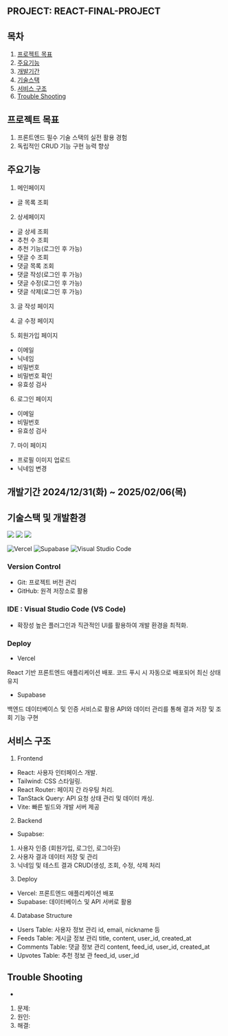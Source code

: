## PROJECT: REACT-FINAL-PROJECT

## 목차

1. [프로젝트 목표](#프로젝트-목표)
2. [주요기능](#주요기능-기능) 
3. [개발기간](#개발기간) 
4. [기술스택](#기술스택) 
5. [서비스 구조](#서비스-구조) 
6. [Trouble Shooting](#trouble-shooting)

## 프로젝트 목표
1. 프론트엔드 필수 기술 스택의 실전 활용 경험
2. 독립적인 CRUD 기능 구현 능력 향상

## 주요기능
1. 메인페이지
* 글 목록 조회

2. 상세페이지
* 글 상세 조회
* 추천 수 조회
* 추천 기능(로그인 후 가능)
* 댓글 수 조회
* 댓글 목록 조회
* 댓글 작성(로그인 후 가능)
* 댓글 수정(로그인 후 가능)
* 댓글 삭제(로그인 후 가능)

3. 글 작성 페이지

4. 글 수정 페이지

5. 회원가입 페이지
* 이메일
* 닉네임
* 비밀번호
* 비밀번호 확인
* 유효성 검사

6. 로그인 페이지
* 이메일
* 비밀번호
* 유효성 검사

7. 마이 페이지
* 프로필 이미지 업로드
* 닉네임 변경

## 개발기간 2024/12/31(화) ~ 2025/02/06(목)

## 기술스택 및 개발환경
<img src="https://img.shields.io/badge/react-61DAFB?style=for-the-badge&logo=react&logoColor=black"> 
<img src="https://img.shields.io/badge/github-181717?style=for-the-badge&logo=github&logoColor=white">
<img src="https://img.shields.io/badge/git-F05032?style=for-the-badge&logo=git&logoColor=white">

![Vercel](https://img.shields.io/badge/vercel-%23000000.svg?style=for-the-badge&logo=vercel&logoColor=white)
![Supabase](https://img.shields.io/badge/Supabase-3ECF8E?style=for-the-badge&logo=supabase&logoColor=white)
![Visual Studio Code](https://img.shields.io/badge/Visual%20Studio%20Code-0078d7.svg?style=for-the-badge&logo=visual-studio-code&logoColor=white)

### Version Control
* Git: 프로젝트 버전 관리
* GitHub: 원격 저장소로 활용

### IDE : Visual Studio Code (VS Code)
* 확장성 높은 플러그인과 직관적인 UI를 활용하여 개발 환경을 최적화.

### Deploy
* Vercel

React 기반 프론트엔드 애플리케이션 배포.
코드 푸시 시 자동으로 배포되어 최신 상태 유지

* Supabase

백엔드 데이터베이스 및 인증 서비스로 활용
API와 데이터 관리를 통해 결과 저장 및 조회 기능 구현

## 서비스 구조
1. Frontend
* React: 사용자 인터페이스 개발.
* Tailwind: CSS 스타일링.
* React Router: 페이지 간 라우팅 처리.
* TanStack Query: API 요청 상태 관리 및 데이터 캐싱.
* Vite: 빠른 빌드와 개발 서버 제공
2. Backend
* Supabse:
1) 사용자 인증 (회원가입, 로그인, 로그아웃)
2) 사용자 결과 데이터 저장 및 관리
3) 닉네임 및 테스트 결과 CRUD(생성, 조회, 수정, 삭제 처리
3. Deploy
* Vercel: 프론트엔드 애플리케이션 배포
* Supabase: 데이터베이스 및 API 서버로 활용
4. Database Structure
* Users Table: 사용자 정보 관리
id, email, nickname 등
* Feeds Table: 게시글 정보 관리
title, content, user_id, created_at
* Comments Table: 댓글 정보 관리
content, feed_id, user_id, created_at
* Upvotes Table: 추천 정보 관
feed_id, user_id

## Trouble Shooting
*
1. 문제:
2. 원인:
3. 해결: 


